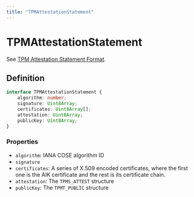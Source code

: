 ```yaml
---
title: "TPMAttestationStatement"
---
```


# TPMAttestationStatement

See [TPM Attestation Statement Format](https://www.w3.org/TR/webauthn-2/#sctn-tpm-attestation).

## Definition

```ts
interface TPMAttestationStatement {
	algorithm: number;
	signature: Uint8Array;
	certificates: Uint8Array[];
	attestation: Uint8Array;
	publicKey: Uint8Array;
}
```

### Properties

- `algorithm`: IANA COSE algorithm ID
- `signature`
- `certificates`: A series of X.509 encoded certificates, where the first one is the AIK certificate and the rest is its certificate chain.
- `attestation`: The `TPMS_ATTEST` structure
- `publicKey`: The `TPMT_PUBLIC` structure
